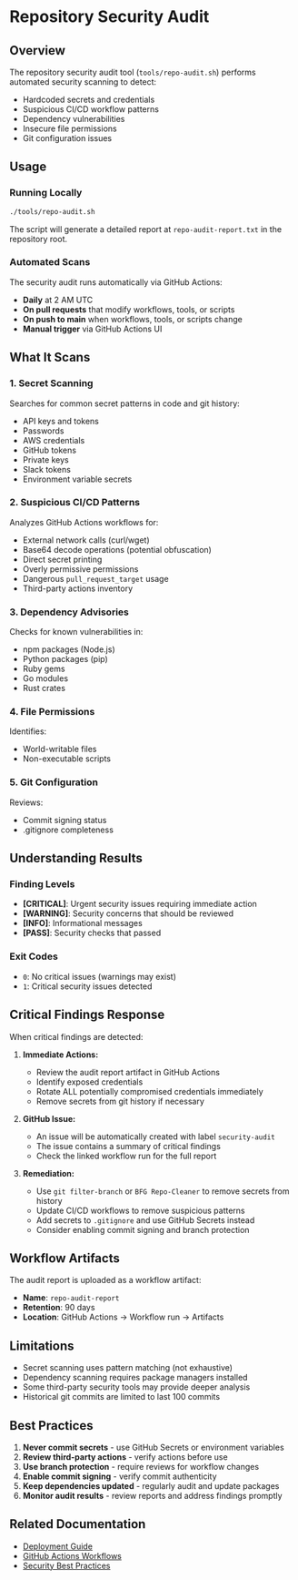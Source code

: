 # Repository Security Audit

## Overview
The repository security audit tool (`tools/repo-audit.sh`) performs automated security scanning to detect:
- Hardcoded secrets and credentials
- Suspicious CI/CD workflow patterns
- Dependency vulnerabilities
- Insecure file permissions
- Git configuration issues

## Usage

### Running Locally
```bash
./tools/repo-audit.sh
```

The script will generate a detailed report at `repo-audit-report.txt` in the repository root.

### Automated Scans
The security audit runs automatically via GitHub Actions:
- **Daily** at 2 AM UTC
- **On pull requests** that modify workflows, tools, or scripts
- **On push to main** when workflows, tools, or scripts change
- **Manual trigger** via GitHub Actions UI

## What It Scans

### 1. Secret Scanning
Searches for common secret patterns in code and git history:
- API keys and tokens
- Passwords
- AWS credentials
- GitHub tokens
- Private keys
- Slack tokens
- Environment variable secrets

### 2. Suspicious CI/CD Patterns
Analyzes GitHub Actions workflows for:
- External network calls (curl/wget)
- Base64 decode operations (potential obfuscation)
- Direct secret printing
- Overly permissive permissions
- Dangerous `pull_request_target` usage
- Third-party actions inventory

### 3. Dependency Advisories
Checks for known vulnerabilities in:
- npm packages (Node.js)
- Python packages (pip)
- Ruby gems
- Go modules
- Rust crates

### 4. File Permissions
Identifies:
- World-writable files
- Non-executable scripts

### 5. Git Configuration
Reviews:
- Commit signing status
- .gitignore completeness

## Understanding Results

### Finding Levels
- **[CRITICAL]**: Urgent security issues requiring immediate action
- **[WARNING]**: Security concerns that should be reviewed
- **[INFO]**: Informational messages
- **[PASS]**: Security checks that passed

### Exit Codes
- `0`: No critical issues (warnings may exist)
- `1`: Critical security issues detected

## Critical Findings Response

When critical findings are detected:

1. **Immediate Actions:**
   - Review the audit report artifact in GitHub Actions
   - Identify exposed credentials
   - Rotate ALL potentially compromised credentials immediately
   - Remove secrets from git history if necessary

2. **GitHub Issue:**
   - An issue will be automatically created with label `security-audit`
   - The issue contains a summary of critical findings
   - Check the linked workflow run for the full report

3. **Remediation:**
   - Use `git filter-branch` or `BFG Repo-Cleaner` to remove secrets from history
   - Update CI/CD workflows to remove suspicious patterns
   - Add secrets to `.gitignore` and use GitHub Secrets instead
   - Consider enabling commit signing and branch protection

## Workflow Artifacts

The audit report is uploaded as a workflow artifact:
- **Name**: `repo-audit-report`
- **Retention**: 90 days
- **Location**: GitHub Actions → Workflow run → Artifacts

## Limitations

- Secret scanning uses pattern matching (not exhaustive)
- Dependency scanning requires package managers installed
- Some third-party security tools may provide deeper analysis
- Historical git commits are limited to last 100 commits

## Best Practices

1. **Never commit secrets** - use GitHub Secrets or environment variables
2. **Review third-party actions** - verify actions before use
3. **Use branch protection** - require reviews for workflow changes
4. **Enable commit signing** - verify commit authenticity
5. **Keep dependencies updated** - regularly audit and update packages
6. **Monitor audit results** - review reports and address findings promptly

## Related Documentation
- [Deployment Guide](./DEPLOYMENT.md)
- [GitHub Actions Workflows](../.github/workflows/)
- [Security Best Practices](https://docs.github.com/en/actions/security-guides)
